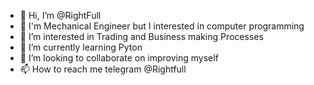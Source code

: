 - 👋 Hi, I’m @RightFull
- 🔩 I'm Mechanical Engineer but I interested in computer programming
- 👀 I’m interested in Trading and Business making Processes
- 🌱 I’m currently learning Pyton
- 💞️ I’m looking to collaborate on improving myself
- 📫 How to reach me telegram @Rightfull

<!---
RightFull/RightFull is a ✨ special ✨ repository because its `README.md` (this file) appears on your GitHub profile.
You can click the Preview link to take a look at your changes.
--->
